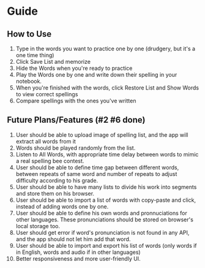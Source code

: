 # Guide

## How to Use

1. Type in the words you want to practice one by one (drudgery, but it's a one time thing)
2. Click Save List and memorize
3. Hide the Words when you're ready to practice
4. Play the Words one by one and write down their spelling in your notebook.
5. When you're finished with the words, click Restore List and Show Words to view correct spellings
6. Compare spellings with the ones you've written

## Future Plans/Features (#2 #6 done)

1. User should be able to upload image of spelling list, and the app will extract all words from it
2. Words should be played randomly from the list.
3. Listen to All Words, with appropriate time delay between words to mimic a real spelling bee contest.
4. User should be able to define time gap between different words, between repeats of same word and number of repeats to adjust difficulty according to his grade.
5. User should be able to have many lists to divide his work into segments and store them on his browser.
6. User should be able to import a list of words with copy-paste and click, instead of adding words one by one.
7. User should be able to define his own words and pronnuciations for other languages. These pronunciations should be stored on browser's local storage too.
8. User should get error if word's pronunciation is not found in any API, and the app should not let him add that word.
9. User should be able to import and export his list of words (only words if in English, words and audio if in other languages)
10. Better responsiveness and more user-friendly UI.

